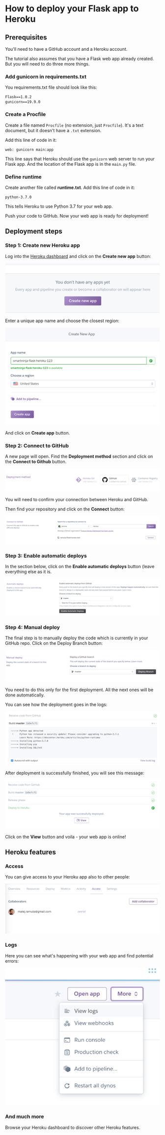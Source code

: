 # How to deploy your Flask app to Heroku

## Prerequisites

You'll need to have a GitHub account and a Heroku account.

The tutorial also assumes that you have a Flask web app already created. But you will need to do three more things.

### Add gunicorn in requirements.txt

You requirements.txt file should look like this:

```
Flask==1.0.2
gunicorn==19.9.0
```

### Create a Procfile

Create a file named `Procfile` (no extension, just `Procfile`). It's a text document, but it doesn't have a `.txt` extension.

Add this line of code in it:

```
web: gunicorn main:app
```

This line says that Heroku should use the `gunicorn` web server to run your Flask app. And the location of the Flask app is in the `main.py` file.

### Define runtime

Create another file called **runtime.txt**. Add this line of code in it:

```
python-3.7.0
```

This tells Heroku to use Python 3.7 for your web app.

Push your code to GitHub. Now your web app is ready for deployment!

## Deployment steps

### Step 1: Create new Heroku app

Log into the [Heroku dashboard](https://dashboard.heroku.com/apps) and click on the **Create new app** button:

![](static/img/1-create-new-app-1.png)

Enter a unique app name and choose the closest region:

![](static/img/1-enter-form-data.png)

And click on **Create app** button.

### Step 2: Connect to GitHub

A new page will open. Find the **Deployment method** section and click on the **Connect to Github** button.

![](static/img/2-connect-github.png)

You will need to confirm your connection between Heroku and GitHub.

Then find your repository and click on the **Connect** button:

![](static/img/2-find-repo.png)

### Step 3: Enable automatic deploys

In the section below, click on the **Enable automatic deploys** button (leave everything else as it is.

![](static/img/3-enable-automatic-deploys.png)

### Step 4: Manual deploy

The final step is to manually deploy the code which is currently in your GitHub repo. Click on the Deploy Branch button:

![](static/img/4-manual-deploy.png)

You need to do this only for the first deployment. All the next ones will be done automatically.

You can see how the deployment goes in the logs:

![](static/img/4-deployment-logs.png)

After deployment is successfully finished, you will see this message:

![](static/img/4-deployment-success.png)

Click on the **View** button and voila - your web app is online!

## Heroku features

### Access

You can give access to your Heroku app also to other people:

![](static/img/features-access.png)

### Logs

Here you can see what's happening with your web app and find potential errors:

![](static/img/features-logs.png)

### And much more

Browse your Heroku dashboard to discover other Heroku features.